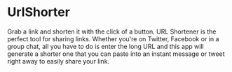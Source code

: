 # UrlShorter
Grab a link and shorten it with the click of a button. URL Shortener is the perfect tool for sharing links. Whether you're on Twitter, Facebook or in a group chat, all you have to do is enter the long URL and this app will generate a shorter one that you can paste into an instant message or tweet right away to easily share your link.
